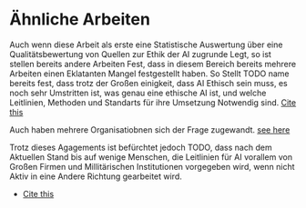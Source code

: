 # Ähnliche Arbeiten
Auch wenn diese Arbeit als erste eine Statistische Auswertung über eine Qualitätsbewertung von Quellen zur Ethik der AI zugrunde Legt, so ist stellen bereits andere Arbeiten Fest, dass in diesem Bereich bereits mehrere Arbeiten einen Eklatanten Mangel festgestellt haben.
So Stellt TODO name bereits fest, dass trotz der Großen einigkeit, dass AI Ethisch sein muss, es noch sehr Umstritten ist, was genau eine ethische AI ist, und welche Leitlinien, Methoden und Standarts für ihre Umsetzung Notwendig sind.
[Cite this](https://www.nature.com/articles/s42256-019-0088-2)

Auch haben mehrere Organisatiobnen sich der Frage zugewandt. [see here](https://en.wikipedia.org/wiki/Ethics_of_artificial_intelligence#AI_ethics_organisations)

Trotz dieses Agagements ist befürchtet jedoch TODO, dass nach dem Aktuellen Stand bis auf wenige Menschen, die Leitlinien für AI vorallem von Großen Firmen und Millitärischen Institutionen vorgegeben wird, wenn nicht Aktiv in eine Andere Richtung gearbeitet wird.
- [Cite this](http://doc989.consiglioveneto.it/oscc/resources/EPRS_IDA(2018)614547_EN.pdf#page=29)
 
